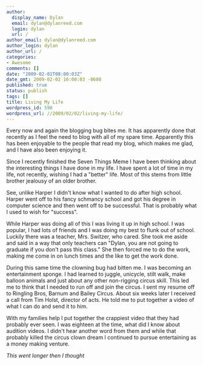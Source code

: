 ```yaml
---
author:
  display_name: Dylan
  email: dylan@dylanreed.com
  login: dylan
  url: /
author_email: dylan@dylanreed.com
author_login: dylan
author_url: /
categories:
- Awesome
comments: []
date: "2009-02-02T08:00:03Z"
date_gmt: 2009-02-02 16:00:03 -0600
published: true
status: publish
tags: []
title: Living My Life
wordpress_id: 590
wordpress_url: //2009/02/02/living-my-life/
---
```


Every now and again the blogging bug bites me. It has apparently done that recently as I feel the need to blog with all of my spare time. Apparently this has been enjoyable to the people that read my blog, which makes me glad, and I have also been enjoying it. 

Since I recently finished the Seven Things Meme I have been thinking about the interesting things I have done in my life. I have spent a lot of time in my life, not recently, wishing I had a "better" life. Most of this stems from little brother jealousy of an older brother. 

See, unlike Harper I didn't know what I wanted to do after high school. Harper went off to his fancy schmancy school and got his degree in computer science and then went off to be successful. That is probably what I used to wish for "success". 

While Harper was doing all of this I was living it up in high school. I was popular, I had lots of friends and I was doing my best to flunk out of school. Luckily there was a teacher, Mrs. Switzer, who cared. She took me aside and said in a way that only teachers can "Dylan, you are not going to graduate if you don't pass this class." She then forced me to do the work, making me come in on lunch times and the like to get the work done. 

During this same time the clowning bug had bitten me. I was becoming an entertainment sponge. I had learned to juggle, unicycle, stilt walk, make balloon animals and just about any other non-rigging circus skill. This led me to think that I needed to run off and join the circus. I sent my resume off to Ringling Bros, Barnum and Bailey Circus. About six weeks later I received a call from Tim Holst, director of acts. He told me to put together a video of what I can do and send it to him. 

With my families help I put together the crappiest video that they had probably ever seen. I was eighteen at the time, what did I know about audition videos. I didn't hear another word from them and while that probably killed the circus clown dream I continued to pursue entertaining as a money making venture. 

_This went longer then I thought_
